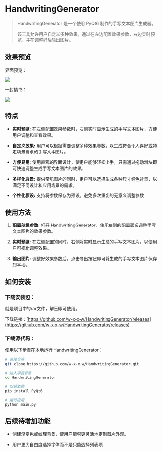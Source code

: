 # **HandwritingGenerator**

> HandwritingGenerator 是一个使用 PyQt6 制作的手写文本图片生成器。
>
> 该工具允许用户自定义多种效果，通过在左边配置效果参数，右边实时预览，并在调整好后输出图片。

## 效果预览

界面预览：

![](./ui.png)

一封情书：

![](./img_1.png)

## 特点

- **实时预览:** 在左侧配置效果参数时，右侧实时显示生成的手写文本图片，方便用户调整和查看效果。

- **自定义效果:** 用户可以根据需要调整多种效果参数，以生成符合个人喜好或特定场景需求的手写文本图片。

- **方便易用:** 使用直观的界面设计，使用户能够轻松上手，只需通过拖动滑块即可快速调整生成手写文本图片的效果。

- **多样化背景:** 提供常见图片的同时，用户可以选择生成各种尺寸纯色背景，以满足不同设计和应用场景的需求。

- **个性化预设:** 支持将参数保存为预设，避免多次重复的无意义调整参数

## 使用方法

1. **配置效果参数:** 打开 HandwritingGenerator，使用左侧的配置面板调整手写文本图片的效果参数。

2. **实时预览:** 在左侧配置的同时，右侧将实时显示生成的手写文本图片，以便用户可视化调整效果。

3. **输出图片:** 调整好效果参数后，点击导出按钮即可将生成的手写文本图片保存到本地。

## 如何安装

### 下载安装包：

就是项目中的rar文件，解压即可使用。

下载链接：[https://github.com/w-x-x-w/HandwritingGenerator/releases](https://github.com/w-x-x-w/HandwritingGenerator/releases)

### 下载源代码：

使用以下步骤在本地运行 HandwritingGenerator：

```bash
# 克隆仓库
git clone https://github.com/w-x-x-w/HandwritingGenerator.git

# 进入项目目录
cd HandwritingGenerator

# 安装依赖
pip install PyQt6

# 运行应用
python main.py
```

## 后续待增加功能

- 创建渐变色或纹理背景，使用户能够更灵活地定制图片外观。

- 用户更大自由度选择字体而不是只能选择列表项
